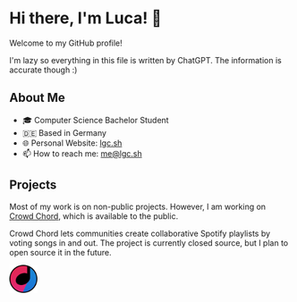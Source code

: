# Hi there, I'm Luca! 👋

Welcome to my GitHub profile!

I'm lazy so everything in this file is written by ChatGPT. The information is accurate though :)

## About Me
- 🎓 Computer Science Bachelor Student
- 🇩🇪 Based in Germany
- 🌐 Personal Website: [lgc.sh](https://lgc.sh)
- 📫 How to reach me: [me@lgc.sh](mailto:me@lgc.sh)

## Projects
Most of my work is on non-public projects. However, I am working on [Crowd Chord](https://crowdchord.com), which is available to the public.

Crowd Chord lets communities create collaborative Spotify playlists by voting songs in and out.
The project is currently closed source, but I plan to open source it in the future.

<img src="assets/crowdchord.png" alt="Crowd Chord Logo" width="50" height="50">
